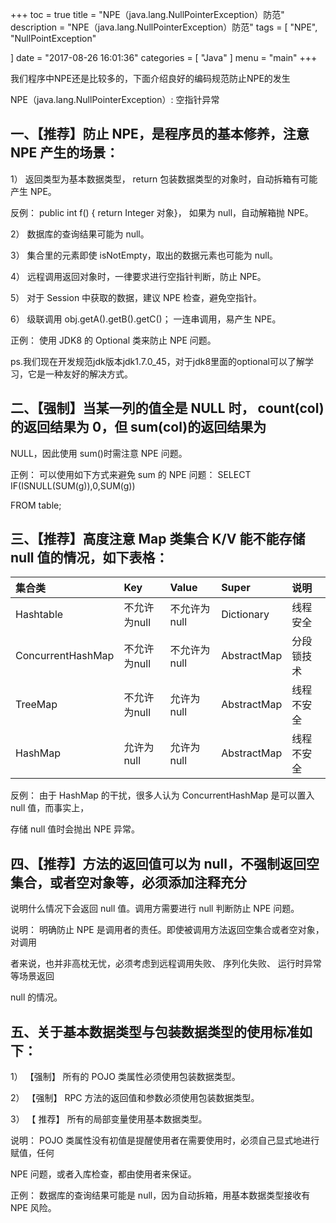 +++
toc = true
title = "NPE（java.lang.NullPointerException）防范"
description = "NPE（java.lang.NullPointerException）防范"
tags = [
    "NPE",
	"NullPointException"

]
date = "2017-08-26 16:01:36"
categories = [
    "Java"
]
menu = "main"
+++


我们程序中NPE还是比较多的，下面介绍良好的编码规范防止NPE的发生

NPE（java.lang.NullPointerException）: 空指针异常



## 一、【推荐】防止 NPE，是程序员的基本修养，注意 NPE 产生的场景：

1） 返回类型为基本数据类型， return 包装数据类型的对象时，自动拆箱有可能产生 NPE。

反例： public int f() { return Integer 对象}， 如果为 null，自动解箱抛 NPE。

2） 数据库的查询结果可能为 null。

3） 集合里的元素即使 isNotEmpty，取出的数据元素也可能为 null。

4） 远程调用返回对象时，一律要求进行空指针判断，防止 NPE。

5） 对于 Session 中获取的数据，建议 NPE 检查，避免空指针。

6） 级联调用 obj.getA().getB().getC()； 一连串调用，易产生 NPE。

正例： 使用 JDK8 的 Optional 类来防止 NPE 问题。

ps.我们现在开发规范jdk版本jdk1.7.0_45，对于jdk8里面的optional可以了解学习，它是一种友好的解决方式。



## 二、【强制】当某一列的值全是 NULL 时， count(col)的返回结果为 0，但 sum(col)的返回结果为

NULL，因此使用 sum()时需注意 NPE 问题。

正例： 可以使用如下方式来避免 sum 的 NPE 问题： SELECT IF(ISNULL(SUM(g)),0,SUM(g))

FROM table;



## 三、【推荐】高度注意 Map 类集合 K/V 能不能存储 null 值的情况，如下表格：

|集合类|Key|Value|Super|说明|
|:----|:---|:---|:-----|:--|
|Hashtable|不允许为null|不允许为null|Dictionary|线程安全|
|ConcurrentHashMap|不允许为null|不允许为null|AbstractMap|分段锁技术|
|TreeMap|不允许为null|允许为null|AbstractMap|线程不安全|
|HashMap|允许为null|允许为null|	AbstractMap|线程不安全|

反例： 由于 HashMap 的干扰，很多人认为 ConcurrentHashMap 是可以置入 null 值，而事实上，

存储 null 值时会抛出 NPE 异常。



## 四、【推荐】方法的返回值可以为 null，不强制返回空集合，或者空对象等，必须添加注释充分

说明什么情况下会返回 null 值。调用方需要进行 null 判断防止 NPE 问题。

说明： 明确防止 NPE 是调用者的责任。即使被调用方法返回空集合或者空对象，对调用

者来说，也并非高枕无忧，必须考虑到远程调用失败、 序列化失败、 运行时异常等场景返回

null 的情况。



## 五、关于基本数据类型与包装数据类型的使用标准如下：

1） 【强制】 所有的 POJO 类属性必须使用包装数据类型。

2） 【强制】 RPC 方法的返回值和参数必须使用包装数据类型。

3） 【 推荐】 所有的局部变量使用基本数据类型。

说明： POJO 类属性没有初值是提醒使用者在需要使用时，必须自己显式地进行赋值，任何

NPE 问题，或者入库检查，都由使用者来保证。

正例： 数据库的查询结果可能是 null，因为自动拆箱，用基本数据类型接收有 NPE 风险。